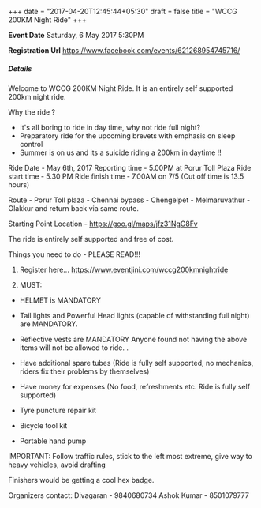 +++
date = "2017-04-20T12:45:44+05:30"
draft = false
title = "WCCG 200KM Night Ride"
+++

**Event Date** Saturday, 6 May 2017 5:30PM

**Registration Url** https://www.facebook.com/events/621268954745716/
<!--more-->
##### Details

Welcome to WCCG 200KM Night Ride. It is an entirely self supported 200km night ride.

Why the ride ?
- It's all boring to ride in day time, why not ride full night? 
- Preparatory ride for the upcoming brevets with emphasis on sleep control
- Summer is on us and its a suicide riding a 200km in daytime !!

Ride Date - May 6th, 2017
Reporting time - 5.00PM at Porur Toll Plaza
Ride start time - 5.30 PM
Ride finish time - 7.00AM on 7/5 (Cut off time is 13.5 hours)

Route - 
Porur Toll plaza - Chennai bypass - Chengelpet - Melmaruvathur - Olakkur and return back via same route. 

Starting Point Location -
https://goo.gl/maps/jfz31NgG8Fv

The ride is entirely self supported and free of cost.

Things you need to do - PLEASE READ!!!

1. Register here...
https://www.eventjini.com/wccg200kmnightride

2. MUST: 
- HELMET is MANDATORY
- Tail lights and Powerful Head lights (capable of withstanding full night) are MANDATORY. 
- Reflective vests are MANDATORY 
Anyone found not having the above items will not be allowed to ride. . 

- Have additional spare tubes (Ride is fully self supported, no mechanics, riders fix their problems by themselves)
- Have money for expenses (No food, refreshments etc. Ride is fully self supported)
- Tyre puncture repair kit
- Bicycle tool kit
- Portable hand pump

IMPORTANT: Follow traffic rules, stick to the left most extreme, give way to heavy vehicles, avoid drafting

Finishers would be getting a cool hex badge.

Organizers contact:
Divagaran - 9840680734
Ashok Kumar - 8501079777